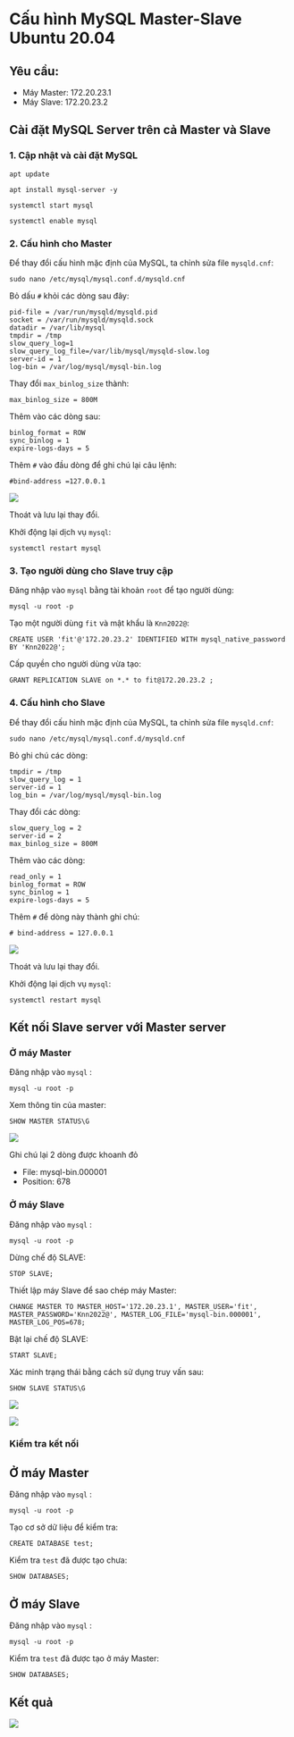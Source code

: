 # **Cấu hình MySQL Master-Slave Ubuntu 20.04**

## Yêu cầu:

- Máy Master: 172.20.23.1
- Máy Slave: 172.20.23.2

## Cài đặt MySQL Server trên cả Master và Slave

### 1. Cập nhật và cài đặt MySQL
    apt update
>    
    apt install mysql-server -y
>
    systemctl start mysql
>    
    systemctl enable mysql

### 2. Cấu hình cho Master

Để thay đổi cấu hình mặc định của MySQL, ta chỉnh sửa file `mysqld.cnf`:

    sudo nano /etc/mysql/mysql.conf.d/mysqld.cnf

Bỏ dấu `#` khỏi các dòng sau đây:

    pid-file = /var/run/mysqld/mysqld.pid
    socket = /var/run/mysqld/mysqld.sock
    datadir = /var/lib/mysql
    tmpdir = /tmp
    slow_query_log=1
    slow_query_log_file=/var/lib/mysql/mysqld-slow.log
    server-id = 1
    log-bin = /var/log/mysql/mysql-bin.log

Thay đổi `max_binlog_size` thành:

    max_binlog_size = 800M

Thêm vào các dòng sau:

    binlog_format = ROW
    sync_binlog = 1
    expire-logs-days = 5

Thêm `#` vào đầu dòng để ghi chú lại câu lệnh:

    #bind-address =127.0.0.1

![](https://i.imgur.com/OWOCAtg.png)

Thoát và lưu lại thay đổi.

Khởi động lại dịch vụ `mysql`:

    systemctl restart mysql

### 3. Tạo người dùng cho Slave truy cập

Đăng nhập vào `mysql` bằng tài khoản `root` để tạo người dùng:

    mysql -u root -p

Tạo một người dùng `fit` và mật khẩu là `Knn2022@`: 

    CREATE USER 'fit'@'172.20.23.2' IDENTIFIED WITH mysql_native_password BY 'Knn2022@';

Cấp quyền cho người dùng vừa tạo:

    GRANT REPLICATION SLAVE on *.* to fit@172.20.23.2 ;


### 4. Cấu hình cho Slave

Để thay đổi cấu hình mặc định của MySQL, ta chỉnh sửa file `mysqld.cnf`:

    sudo nano /etc/mysql/mysql.conf.d/mysqld.cnf

Bỏ ghi chú các dòng:
    
    tmpdir = /tmp
    slow_query_log = 1
    server-id = 1
    log_bin = /var/log/mysql/mysql-bin.log
    
Thay đổi các dòng:

    slow_query_log = 2
    server-id = 2
    max_binlog_size = 800M

Thêm vào các dòng:

    read_only = 1
    binlog_format = ROW
    sync_binlog = 1
    expire-logs-days = 5

Thêm `#` để dòng này thành ghi chú:

    # bind-address = 127.0.0.1

![](https://i.imgur.com/eBWmi84.png)

Thoát và lưu lại thay đổi.

Khởi động lại dịch vụ `mysql`:

    systemctl restart mysql

## Kết nối Slave server với Master server

### Ở máy Master

Đăng nhập vào `mysql` :

    mysql -u root -p

Xem thông tin của master:

    SHOW MASTER STATUS\G

![](https://i.imgur.com/bMGgPxB.png)

Ghi chú lại 2 dòng được khoanh đỏ

- File: mysql-bin.000001
- Position: 678

### Ở máy Slave

Đăng nhập vào `mysql` :

    mysql -u root -p

Dừng chế độ SLAVE:

    STOP SLAVE;

Thiết lập máy Slave để sao chép máy Master:

    CHANGE MASTER TO MASTER_HOST='172.20.23.1', MASTER_USER='fit', MASTER_PASSWORD='Knn2022@', MASTER_LOG_FILE='mysql-bin.000001', MASTER_LOG_POS=678;

Bật lại chế độ SLAVE:

    START SLAVE;

Xác minh trạng thái bằng cách sử dụng truy vấn sau:

    SHOW SLAVE STATUS\G

![](https://i.imgur.com/tR11GOR.png)

![](https://i.imgur.com/19Wy4cz.png)

### Kiểm tra kết nối

## Ở máy Master

Đăng nhập vào `mysql` :

    mysql -u root -p

Tạo cơ sở dữ liệu để kiểm tra:

    CREATE DATABASE test;

Kiểm tra `test` đã được tạo chưa:

    SHOW DATABASES;

## Ở máy Slave

Đăng nhập vào `mysql` :

    mysql -u root -p

Kiểm tra `test` đã được tạo ở máy Master:

    SHOW DATABASES;

## **Kết quả**

![](https://i.imgur.com/oGLqivD.png)
